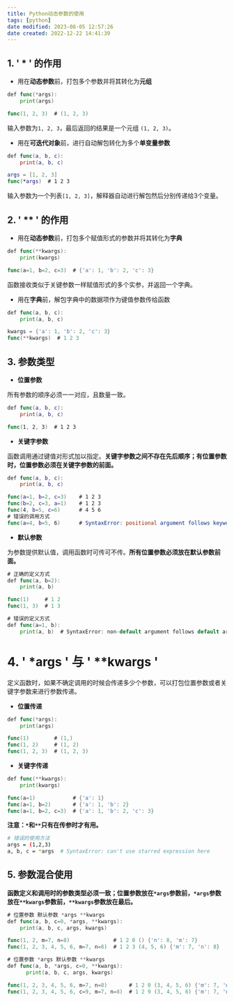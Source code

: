 ```yaml
---
title: Python动态参数的使用
tags: [python]
date modified: 2023-08-05 12:57:26
date created: 2022-12-22 14:41:39
---
```


## 1\. ' \* ' 的作用

*   用在**动态参数**前，打包多个参数并将其转化为**元组**

```go
def func(*args):
    print(args)

func(1, 2, 3)  # (1, 2, 3)
```

输入参数为`1, 2, 3`，最后返回的结果是一个元组 `(1, 2, 3)`。

*   用在**可迭代对象**前，进行自动解包转化为多个**单变量参数**

```swift
def func(a, b, c):
    print(a, b, c)

args = [1, 2, 3]
func(*args)  # 1 2 3
```

输入参数为一个列表`[1, 2, 3]`，解释器自动进行解包然后分别传递给3个变量。

## 2\. ' \*\* ' 的作用

*   用在**动态参数**前，打包多个赋值形式的参数并将其转化为**字典**

```go
def func(**kwargs):
    print(kwargs)

func(a=1, b=2, c=3)  # {'a': 1, 'b': 2, 'c': 3}
```

函数接收类似于关键参数一样赋值形式的多个实参，并返回一个字典。

*   用在**字典**前，解包字典中的数据项作为键值参数传给函数

```go
def func(a, b, c):
    print(a, b, c)

kwargs = {'a': 1, 'b': 2, 'c': 3}
func(**kwargs)  # 1 2 3
```

## 3\. 参数类型

*   **位置参数**

所有参数的顺序必须一一对应，且数量一致。

```swift
def func(a, b, c):
    print(a, b, c)

func(1, 2, 3)  # 1 2 3
```

*   **关键字参数**

函数调用通过键值对形式加以指定。**关键字参数之间不存在先后顺序；有位置参数时，位置参数必须在关键字参数的前面。**

```swift
def func(a, b, c):
    print(a, b, c)

func(a=1, b=2, c=3)    # 1 2 3
func(b=2, c=3, a=1)    # 1 2 3
func(4, b=5, c=6)      # 4 5 6
# 错误的调用方式
func(a=4, b=5, 6)      # SyntaxError: positional argument follows keyword argument
```

*   **默认参数**

为参数提供默认值，调用函数时可传可不传。**所有位置参数必须放在默认参数前面。**

```go
# 正确的定义方式
def func(a, b=2):
    print(a, b)

func(1)     # 1 2
func(1, 3)  # 1 3

# 错误的定义方式
def func(a=1, b):
    print(a, b)  # SyntaxError: non-default argument follows default argument
```

# 4\. ' \*args ' 与 ' \*\*kwargs '

定义函数时，如果不确定调用的时候会传递多少个参数，可以打包位置参数或者关键字参数来进行参数传递。

*   **位置传递**

```go
def func(*args):
    print(args)

func(1)        # (1,)
func(1, 2)     # (1, 2)
func(1, 2, 3)  # (1, 2, 3)
```

*   **关键字传递**

```go
def func(**kwargs):
    print(kwargs)

func(a=1)            # {'a': 1}
func(a=1, b=2)       # {'a': 1, 'b': 2}
func(a=1, b=2, c=3)  # {'a': 1, 'b': 2, 'c': 3}
```

**注意：`*`和`**`只有在传参时才有用。**

```bash
# 错误的使用方法
args = (1,2,3)
a, b, c = *args  # SyntaxError: can't use starred expression here
```

## 5\. 参数混合使用

**函数定义和调用时的参数类型必须一致；位置参数放在`*args`参数前，`*args`参数放在`**kwargs`参数前，`**kwargs`参数放在最后。**

```go
# 位置参数 默认参数 *args **kwargs
def func(a, b, c=0, *args, **kwargs):
    print(a, b, c, args, kwargs)

func(1, 2, m=7, n=8)              # 1 2 0 () {'n': 8, 'm': 7}
func(1, 2, 3, 4, 5, 6, m=7, n=8)  # 1 2 3 (4, 5, 6) {'m': 7, 'n': 8}

# 位置参数 *args 默认参数 **kwargs
def func(a, b, *args, c=0, **kwargs):
      print(a, b, c, args, kwargs)

func(1, 2, 3, 4, 5, 6, m=7, n=8)       # 1 2 0 (3, 4, 5, 6) {'m': 7, 'n': 8}
func(1, 2, 3, 4, 5, 6, c=9, m=7, n=8)  # 1 2 9 (3, 4, 5, 6) {'m': 7, 'n': 8}
```